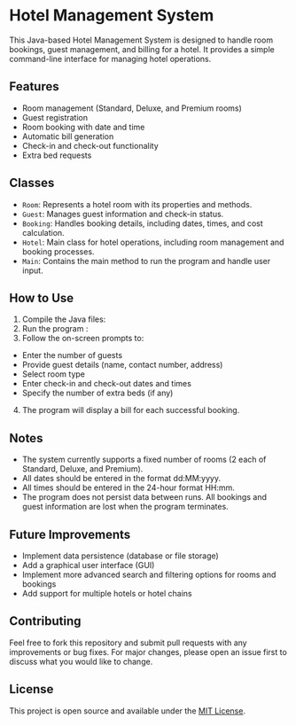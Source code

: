# Hotel Management System

This Java-based Hotel Management System is designed to handle room bookings, guest management, and billing for a hotel. It provides a simple command-line interface for managing hotel operations.

## Features

- Room management (Standard, Deluxe, and Premium rooms)
- Guest registration
- Room booking with date and time
- Automatic bill generation
- Check-in and check-out functionality
- Extra bed requests

## Classes

- `Room`: Represents a hotel room with its properties and methods.
- `Guest`: Manages guest information and check-in status.
- `Booking`: Handles booking details, including dates, times, and cost calculation.
- `Hotel`: Main class for hotel operations, including room management and booking processes.
- `Main`: Contains the main method to run the program and handle user input.

## How to Use

1. Compile the Java files:
2. Run the program :
3. Follow the on-screen prompts to:
- Enter the number of guests
- Provide guest details (name, contact number, address)
- Select room type
- Enter check-in and check-out dates and times
- Specify the number of extra beds (if any)
4. The program will display a bill for each successful booking.

  ## Notes

- The system currently supports a fixed number of rooms (2 each of Standard, Deluxe, and Premium).
- All dates should be entered in the format dd:MM:yyyy.
- All times should be entered in the 24-hour format HH:mm.
- The program does not persist data between runs. All bookings and guest information are lost when the program terminates.

## Future Improvements

- Implement data persistence (database or file storage)
- Add a graphical user interface (GUI)
- Implement more advanced search and filtering options for rooms and bookings
- Add support for multiple hotels or hotel chains

## Contributing

Feel free to fork this repository and submit pull requests with any improvements or bug fixes. For major changes, please open an issue first to discuss what you would like to change.

## License

This project is open source and available under the [MIT License](LICENSE).
